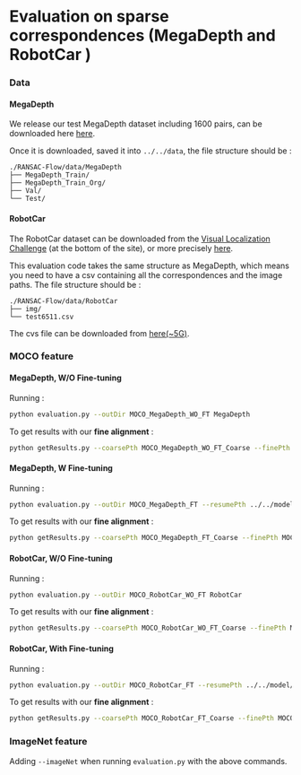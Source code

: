 # Evaluation on sparse correspondences (MegaDepth and RobotCar )

### Data 

#### MegaDepth

We release our test MegaDepth dataset including 1600 pairs, can be downloaded here [here](https://drive.google.com/file/d/1SikcOvCJ-zznOyCRJCTGtpKtTp01Jx5g/view?usp=sharing).


Once it is downloaded, saved it into `../../data`, the file structure should be : 
```
./RANSAC-Flow/data/MegaDepth
├── MegaDepth_Train/
├── MegaDepth_Train_Org/
├── Val/
└── Test/
```

#### RobotCar

The RobotCar dataset can be downloaded from the [Visual Localization Challenge](https://www.visuallocalization.net/datasets/) (at the bottom of the site), or more precisely [here](https://www.dropbox.com/sh/ql8t2us433v8jej/AAB0wfFXs0CLPqSiyq0ukaKva/ROBOTCAR?dl=0&subfolder_nav_tracking=1). 

This evaluation code takes the same structure as MegaDepth, which means you need to have a csv containing all the correspondences and the image paths. The file structure should be : 

```
./RANSAC-Flow/data/RobotCar
├── img/
└── test6511.csv
```

The cvs file can be downloaded from [here(~5G)](https://drive.google.com/file/d/16mZLUKsjceAt1RTW1KLckX0uCR3O4x5Q/view?usp=sharing).


### MOCO feature 

#### MegaDepth, W/O Fine-tuning

Running :
 
``` Bash
python evaluation.py --outDir MOCO_MegaDepth_WO_FT MegaDepth
```

To get results with our **fine alignment** : 

``` Bash
python getResults.py --coarsePth MOCO_MegaDepth_WO_FT_Coarse --finePth MOCO_MegaDepth_WO_FT_Fine --dataset MegaDepth --multhH MegaDepth
```

#### MegaDepth, W Fine-tuning

Running :
 
``` Bash
python evaluation.py --outDir MOCO_MegaDepth_FT --resumePth ../../model/pretrained/MegaDepth_TestFT.pth MegaDepth
```

To get results with our **fine alignment** : 

``` Bash
python getResults.py --coarsePth MOCO_MegaDepth_FT_Coarse --finePth MOCO_MegaDepth_FT_Fine --dataset MegaDepth --multhH MegaDepth
```



#### RobotCar, W/O Fine-tuning
Running :
 
``` Bash
python evaluation.py --outDir MOCO_RobotCar_WO_FT RobotCar
```

To get results with our **fine alignment** : 

``` Bash
python getResults.py --coarsePth MOCO_RobotCar_WO_FT_Coarse --finePth MOCO_RobotCar_WO_FT_Fine --multhH --dataset RobotCar RobotCar
```

#### RobotCar, With Fine-tuning
Running :
 
``` Bash
python evaluation.py --outDir MOCO_RobotCar_FT --resumePth ../../model/pretrained/RobotCar_TestFT.pth  RobotCar
```

To get results with our **fine alignment** : 

``` Bash 
python getResults.py --coarsePth MOCO_RobotCar_FT_Coarse --finePth MOCO_RobotCar_FT_Fine --multhH --dataset RobotCar RobotCar
```



### ImageNet feature 

Adding `--imageNet` when running `evaluation.py` with the above commands.

